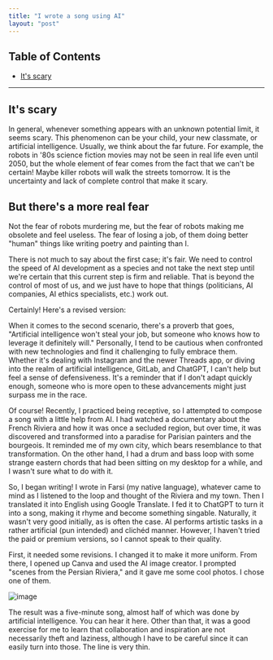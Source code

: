 ```yaml
---
title: "I wrote a song using AI"
layout: "post"
---
```


## Table of Contents
- [It's scary](#it's-scary)


---

## It's scary
In general, whenever something appears with an unknown potential limit, it seems scary. This phenomenon can be your child, your new classmate, or artificial intelligence. Usually, we think about the far future. For example, the robots in '80s science fiction movies may not be seen in real life even until 2050, but the whole element of fear comes from the fact that we can't be certain! Maybe killer robots will walk the streets tomorrow. It is the uncertainty and lack of complete control that make it scary.

## But there's a more real fear
Not the fear of robots murdering me, but the fear of robots making me obsolete and feel useless. The fear of losing a job, of them doing better "human" things like writing poetry and painting than I.

There is not much to say about the first case; it's fair. We need to control the speed of AI development as a species and not take the next step until we're certain that this current step is firm and reliable. That is beyond the control of most of us, and we just have to hope that things (politicians, AI companies, AI ethics specialists, etc.) work out.

Certainly! Here's a revised version:

When it comes to the second scenario, there's a proverb that goes, "Artificial intelligence won't steal your job, but someone who knows how to leverage it definitely will." Personally, I tend to be cautious when confronted with new technologies and find it challenging to fully embrace them. Whether it's dealing with Instagram and the newer Threads app, or diving into the realm of artificial intelligence, GitLab, and ChatGPT, I can't help but feel a sense of defensiveness. It's a reminder that if I don't adapt quickly enough, someone who is more open to these advancements might just surpass me in the race.

Of course! Recently, I practiced being receptive, so I attempted to compose a song with a little help from AI. I had watched a documentary about the French Riviera and how it was once a secluded region, but over time, it was discovered and transformed into a paradise for Parisian painters and the bourgeois. It reminded me of my own city, which bears resemblance to that transformation. On the other hand, I had a drum and bass loop with some strange eastern chords that had been sitting on my desktop for a while, and I wasn't sure what to do with it.

So, I began writing! I wrote in Farsi (my native language), whatever came to mind as I listened to the loop and thought of the Riviera and my town. Then I translated it into English using Google Translate. I fed it to ChatGPT to turn it into a song, making it rhyme and become something singable. Naturally, it wasn't very good initially, as is often the case. AI performs artistic tasks in a rather artificial (pun intended) and clichéd manner. However, I haven't tried the paid or premium versions, so I cannot speak to their quality.

First, it needed some revisions. I changed it to make it more uniform. From there, I opened up Canva and used the AI image creator. I prompted "scenes from the Persian Riviera," and it gave me some cool photos. I chose one of them.

![image](https://github.com/user-attachments/assets/f92bf668-fb1c-44e6-8a2d-5e2c154c6352)


The result was a five-minute song, almost half of which was done by artificial intelligence. You can hear it here. Other than that, it was a good exercise for me to learn that collaboration and inspiration are not necessarily theft and laziness, although I have to be careful since it can easily turn into those. The line is very thin.
